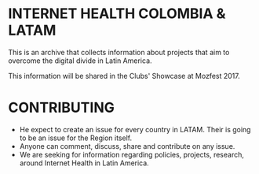 # INTERNET HEALTH COLOMBIA & LATAM

This is an archive that collects information about projects that aim to overcome the digital divide in Latin America. 

This information will be shared in the Clubs' Showcase at Mozfest 2017.

# CONTRIBUTING

- He expect to create an issue for every country in LATAM. Their is going to be an issue for the Region itself. 
- Anyone can comment, discuss, share and contribute on any issue.
- We are seeking for information regarding policies, projects, research, around Internet Health in Latin America.

